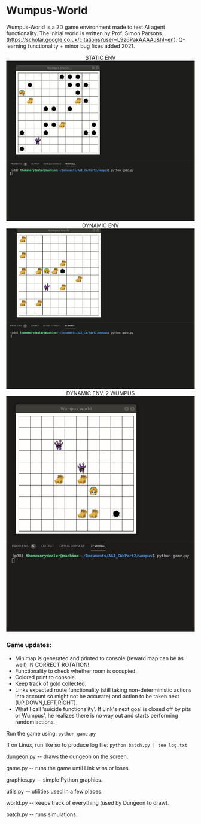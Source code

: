 # Wumpus-World


Wumpus-World is a 2D game environment made to test AI agent functionality. The initial world is written by Prof. Simon Parsons (https://scholar.google.co.uk/citations?user=L9z6PakAAAAJ&hl=en), Q-learning functionality + minor bug fixes added 2021.

<p align="center">
  <div align="center">
  STATIC ENV
</div>
  <img src="https://github.com/TheMemoryDealer/Wumpus-World/blob/main/assets/expl1.gif" width="900" alt="animated" />
  <div align="center">
  DYNAMIC ENV
</div>
  <img src="https://github.com/TheMemoryDealer/Wumpus-World/blob/main/assets/expl4.gif" width="900" alt="animated" />
    <div align="center">
  DYNAMIC ENV, 2 WUMPUS
</div>
  <img src="https://github.com/TheMemoryDealer/Wumpus-World/blob/main/assets/expl6.gif" width="900" alt="animated" />
</p>

### Game updates:
* Minimap is generated and printed to console (reward map can be as well) IN CORRECT ROTATION!
* Functionality to check whether room is occupied.
* Colored print to console.
* Keep track of gold collected.
* Links expected route functionality (still taking non-deterministic actions into account so might not be accurate) and action to be taken next (UP,DOWN,LEFT,RIGHT).
* What I call 'suicide functionality'. If Link's next goal is closed off by pits or Wumpus', he realizes there is no way out and starts performing random actions.



Run the game using:
`python game.py`

If on Linux, run like so to produce log file:
`python batch.py | tee log.txt`

dungeon.py  -- draws the dungeon on the screen.

game.py     -- runs the game until Link wins or loses.

graphics.py -- simple Python graphics.

utils.py    -- utilities used in a few places.

world.py    -- keeps track of everything (used by Dungeon to draw).

batch.py    -- runs simulations.



